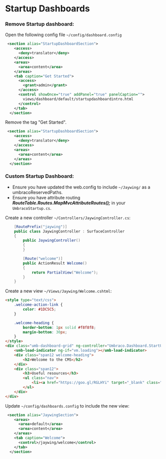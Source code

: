 # Startup Dashboards

### Remove Startup dashboard:
Open the following config file `~/config/dashboard.config`

~~~xml
 <section alias="StartupDashboardSection">
    <access>
      <deny>translator</deny>
    </access>
    <areas>
      <area>content</area>
    </areas>
    <tab caption="Get Started">
      <access>
        <grant>admin</grant>
      </access>
      <control showOnce="true" addPanel="true" panelCaption="">
        views/dashboard/default/startupdashboardintro.html
      </control>
    </tab>
  </section>
  ~~~
Remove the tag "Get Started".

~~~xml
 <section alias="StartupDashboardSection">
    <access>
      <deny>translator</deny>
    </access>
    <areas>
      <area>content</area>
    </areas>
  </section>
  ~~~
### Custom Startup Dashboard:
- Ensure you have updated the web.config to include `~/Jaywing/` as a umbracoReservedPaths.
- Ensure you have attribute routing ***RouteTable.Routes.MapMvcAttributeRoutes();*** in your `UmbracoStartup.cs`. 

Create a new controller `~/Controllers/JaywingController.cs`:

~~~csharp
    [RoutePrefix("jaywing")]
    public class JaywingController : SurfaceController
    {
        public JaywingController()
        {
        }

        [Route("welcome")]
        public ActionResult Welcome()
        {
            return PartialView("Welcome"); 
        }
    }
~~~

Create a new view `~/Views/Jaywing/Welcome.cshtml`:
~~~html
<style type="text/css">
    .welcome-action-link {
        color: #1DC5C5;
    }

    .welcome-heading {
        border-bottom: 1px solid #f8f8f8;
        margin-bottom: 30px;
    }
</style>
<div class="umb-dashboard-grid" ng-controller="Umbraco.Dashboard.StartUpDynamicContentController as vm">
    <umb-load-indicator ng-if="vm.loading"></umb-load-indicator>
    <div class="span12 welcome-heading">
        <h2>Welcome to the CMS</h2>
    </div>
    <div class="span12">
        <h3>Useful resources</h3>
        <ul class="nav">
            <li><a href="https://goo.gl/RGLHYi" target="_blank" class="welcome-action-link"><i class="icon-out"></i> <span>Umbraco Content Editor Manual</span></a></li>
        </ul>
    </div>
</div>
~~~

Update `~/config/dashboards.config` to include the new view:

~~~xml
 <section alias="JaywingSection">
    <areas>
      <area>default</area>
      <area>content</area>
    </areas>
    <tab caption="Welcome">
      <control>/jaywing/welcome</control>
    </tab>
  </section>
~~~
